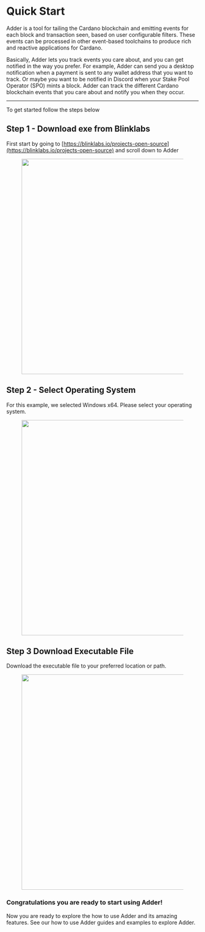 
# Quick Start

Adder is a tool for tailing the Cardano blockchain and emitting events for each block and transaction seen, based on user configurable filters. These events can be processed in other event-based toolchains to produce rich and reactive applications for Cardano.

Basically, Adder lets you track events you care about, and you can get notified in the way you prefer. For example, Adder can send you a desktop notification when a payment is sent to any wallet address that you want to track. Or maybe you want to be notified in Discord when your Stake Pool Operator (SPO) mints a block. Adder can track the different Cardano blockchain events that you care about and notify you when they occur.

***



To get started follow the steps below

## Step 1 - Download exe from Blinklabs

First start by going to [https://blinklabs.io/projects-open-source](https://blinklabs.io/projects-open-source) and scroll down to Adder

<div align="left"><figure><img src="../../.gitbook/assets/adder_website_blinklabs (1).png" alt="" width="563"><figcaption></figcaption></figure></div>

## Step 2 - Select Operating System

For this example, we selected Windows x64. Please select your operating system.

<div align="left"><figure><img src="../../.gitbook/assets/adder_operating_system.png" alt="" width="563"><figcaption></figcaption></figure></div>

## Step 3 Download Executable File

Download the executable file to your preferred location or path.

<div align="left"><figure><img src="../../.gitbook/assets/adder_download.png" alt="" width="563"><figcaption></figcaption></figure></div>

### Congratulations you are ready to start using Adder!

Now you are ready to explore the how to use Adder and its amazing features. See our how to use Adder guides and examples to explore Adder.
